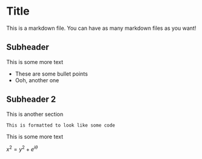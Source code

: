 # Title

This is a markdown file. You can have as many markdown files as you want!

## Subheader

This is some more text

* These are some bullet points
* Ooh, another one

## Subheader 2

This is another section

    This is formatted to look like some code

This is some more text

$x^2 = y^2 + e^{i\theta}$

